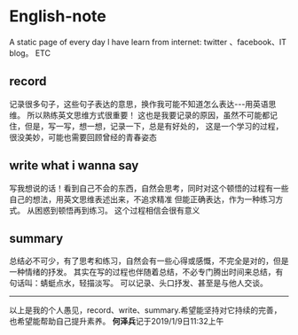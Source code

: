 # English-note
A static page of every day l have learn from internet: twitter 、facebook、IT blog。 ETC
## record
记录很多句子，这些句子表达的意思，换作我可能不知道怎么表达---用英语思维。
所以熟练英文思维方式很重要！ 这也是我要记录的原因，虽然不可能都记住，但是，写一写，想一想，记录一下，总是有好处的，
这是一个学习的过程，很没美妙，可能也需要回顾曾经的青春姿态

## write what i wanna say
写我想说的话！看到自己不会的东西，自然会思考，同时对这个顿悟的过程有一些自己的想法，用英文思维表述出来，不追求精准
但能正确表达，作为一种练习方式。
从困惑到顿悟再到练习。
这个过程相信会很有意义
## summary
总结必不可少，有了思考和练习，自然会有一些心得或感慨，不完全是对的，但是一种情绪的抒发。
其实在写的过程也伴随着总结，不必专门腾出时间来总结，有句话叫：蜻蜓点水，轻描淡写。
可以记录、头口抒发、甚至是与他人交谈。

--------------
以上是我的个人愚见，record、write、summary.希望能坚持对它持续的完善，也希望能帮助自己提升素养。
**何泽兵**记于2019/1/9日11:32上午
